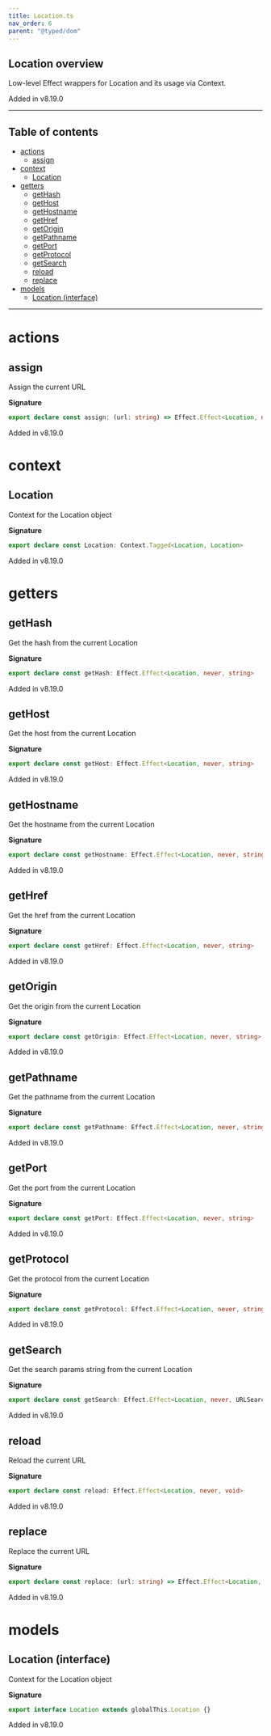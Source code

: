 ```yaml
---
title: Location.ts
nav_order: 6
parent: "@typed/dom"
---
```


## Location overview

Low-level Effect wrappers for Location and its usage via Context.

Added in v8.19.0

---

<h2 class="text-delta">Table of contents</h2>

- [actions](#actions)
  - [assign](#assign)
- [context](#context)
  - [Location](#location)
- [getters](#getters)
  - [getHash](#gethash)
  - [getHost](#gethost)
  - [getHostname](#gethostname)
  - [getHref](#gethref)
  - [getOrigin](#getorigin)
  - [getPathname](#getpathname)
  - [getPort](#getport)
  - [getProtocol](#getprotocol)
  - [getSearch](#getsearch)
  - [reload](#reload)
  - [replace](#replace)
- [models](#models)
  - [Location (interface)](#location-interface)

---

# actions

## assign

Assign the current URL

**Signature**

```ts
export declare const assign: (url: string) => Effect.Effect<Location, never, void>
```

Added in v8.19.0

# context

## Location

Context for the Location object

**Signature**

```ts
export declare const Location: Context.Tagged<Location, Location>
```

Added in v8.19.0

# getters

## getHash

Get the hash from the current Location

**Signature**

```ts
export declare const getHash: Effect.Effect<Location, never, string>
```

Added in v8.19.0

## getHost

Get the host from the current Location

**Signature**

```ts
export declare const getHost: Effect.Effect<Location, never, string>
```

Added in v8.19.0

## getHostname

Get the hostname from the current Location

**Signature**

```ts
export declare const getHostname: Effect.Effect<Location, never, string>
```

Added in v8.19.0

## getHref

Get the href from the current Location

**Signature**

```ts
export declare const getHref: Effect.Effect<Location, never, string>
```

Added in v8.19.0

## getOrigin

Get the origin from the current Location

**Signature**

```ts
export declare const getOrigin: Effect.Effect<Location, never, string>
```

Added in v8.19.0

## getPathname

Get the pathname from the current Location

**Signature**

```ts
export declare const getPathname: Effect.Effect<Location, never, string>
```

Added in v8.19.0

## getPort

Get the port from the current Location

**Signature**

```ts
export declare const getPort: Effect.Effect<Location, never, string>
```

Added in v8.19.0

## getProtocol

Get the protocol from the current Location

**Signature**

```ts
export declare const getProtocol: Effect.Effect<Location, never, string>
```

Added in v8.19.0

## getSearch

Get the search params string from the current Location

**Signature**

```ts
export declare const getSearch: Effect.Effect<Location, never, URLSearchParams>
```

Added in v8.19.0

## reload

Reload the current URL

**Signature**

```ts
export declare const reload: Effect.Effect<Location, never, void>
```

Added in v8.19.0

## replace

Replace the current URL

**Signature**

```ts
export declare const replace: (url: string) => Effect.Effect<Location, never, void>
```

Added in v8.19.0

# models

## Location (interface)

Context for the Location object

**Signature**

```ts
export interface Location extends globalThis.Location {}
```

Added in v8.19.0
